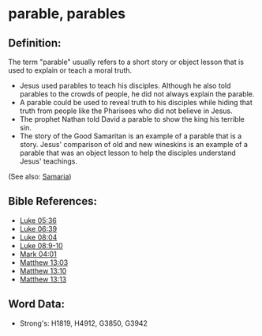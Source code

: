 # parable, parables #

## Definition: ##

The term "parable" usually refers to a short story or object lesson that is used to explain or teach a moral truth.

* Jesus used parables to teach his disciples. Although he also told parables to the crowds of people, he did not always explain the parable.
* A parable could be used to reveal truth to his disciples while hiding that truth from people like the Pharisees who did not believe in Jesus.
* The prophet Nathan told David a parable to show the king his terrible sin.
* The story of the Good Samaritan is an example of a parable that is a story. Jesus' comparison of old and new wineskins is an example of a parable that was an object lesson to help the disciples understand Jesus' teachings.

(See also: [Samaria](../names/samaria.md))

## Bible References: ##

* [Luke 05:36](rc://en/tn/help/luk/05/36)
* [Luke 06:39](rc://en/tn/help/luk/06/39)
* [Luke 08:04](rc://en/tn/help/luk/08/04)
* [Luke 08:9-10](rc://en/tn/help/luk/08/09)
* [Mark 04:01](rc://en/tn/help/mrk/04/01)
* [Matthew 13:03](rc://en/tn/help/mat/13/03)
* [Matthew 13:10](rc://en/tn/help/mat/13/10)
* [Matthew 13:13](rc://en/tn/help/mat/13/13)


## Word Data: ##

* Strong's: H1819, H4912, G3850, G3942
